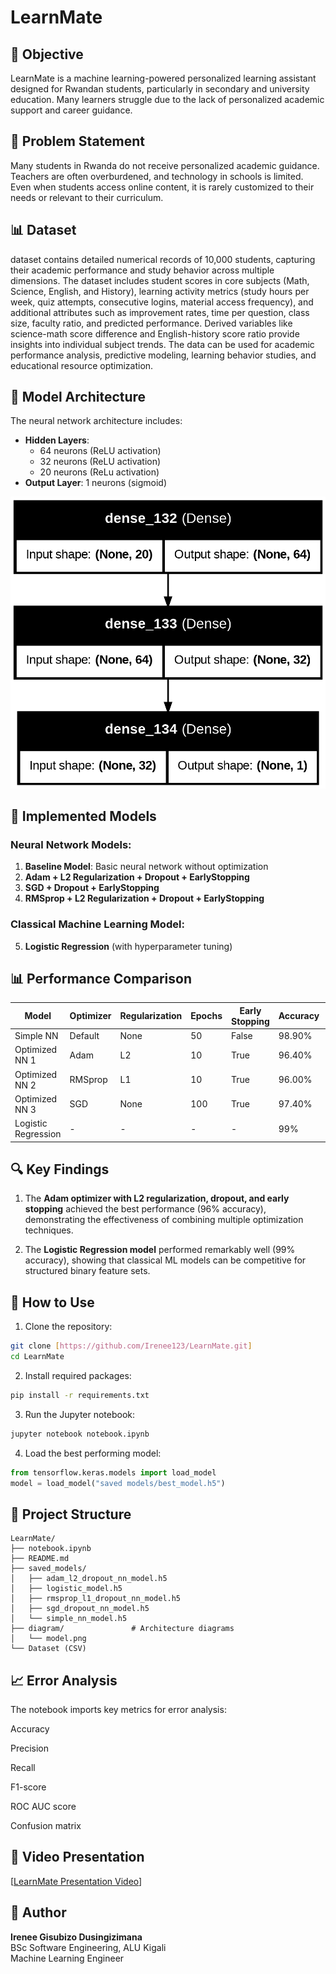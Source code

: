 # LearnMate

## 🎯 Objective
LearnMate is a machine learning-powered personalized learning assistant designed for 
Rwandan students, particularly in secondary and university education. Many learners struggle 
due to the lack of personalized academic support and career guidance.

## 📌 Problem Statement
Many students in Rwanda do not receive personalized academic guidance. Teachers are often 
overburdened, and technology in schools is limited. Even when students access online 
content, it is rarely customized to their needs or relevant to their curriculum.

## 📊 Dataset
dataset contains detailed numerical records of 10,000 students, capturing their academic performance and study behavior across multiple dimensions. The dataset includes student scores in core subjects (Math, Science, English, and History), learning activity metrics (study hours per week, quiz attempts, consecutive logins, material access frequency), and additional attributes such as improvement rates, time per question, class size, faculty ratio, and predicted performance. Derived variables like science-math score difference and English-history score ratio provide insights into individual subject trends. The data can be used for academic performance analysis, predictive modeling, learning behavior studies, and educational resource optimization.

## 🧠 Model Architecture
The neural network architecture includes:

- **Hidden Layers**: 
  - 64 neurons (ReLU activation)
  - 32 neurons (ReLU activation) 
  - 20 neurons (ReLu activation)
- **Output Layer**: 1 neurons (sigmoid) 

![Model Architecture](diagram/model.png)

## 🧪 Implemented Models

### Neural Network Models:
1. **Baseline Model**: Basic neural network without optimization
2. **Adam + L2 Regularization + Dropout + EarlyStopping**
3. **SGD + Dropout + EarlyStopping**
4. **RMSprop + L2 Regularization + Dropout + EarlyStopping**

### Classical Machine Learning Model:
5. **Logistic Regression** (with hyperparameter tuning)

## 📊 Performance Comparison

| Model               | Optimizer | Regularization | Epochs | Early Stopping | Accuracy | F1 Score | Recall | Precision |
|---------------------|-----------|----------------|--------|----------------|----------|----------|--------|-----------|
| Simple NN          | Default   | None           | 50     | False           | 98.90%   | 0.9874   | 0.9886 | 0.9863    |
| Optimized NN 1     | Adam      | L2             | 10     | True            | 96.40%   | 0.9584   | 0.9622 | 0.9546    |
| Optimized NN 2     | RMSprop   | L1             | 10     | True            | 96.00%   | 0.9563   | 0.9508 | 0.9618    |
| Optimized NN 3     | SGD       | None           | 100    | True            | 97.40%   | 0.9704   | 0.9748 | 0.9660    |
| Logistic Regression | -        | -              | -      | -              | 99%       | 0.9899   | 0.9897 | 0.9897    |

## 🔍 Key Findings

1. The **Adam optimizer with L2 regularization, dropout, and early stopping** achieved the best performance (96% accuracy), demonstrating the effectiveness of combining multiple optimization techniques.

2. The **Logistic Regression model** performed remarkably well (99% accuracy), showing that classical ML models can be competitive for structured binary feature sets.


## 🚀 How to Use

1. Clone the repository:
```bash
git clone [https://github.com/Irenee123/LearnMate.git]
cd LearnMate
```

2. Install required packages:
```bash
pip install -r requirements.txt
```

3. Run the Jupyter notebook:
```bash
jupyter notebook notebook.ipynb
```

4. Load the best performing model:
```python
from tensorflow.keras.models import load_model
model = load_model("saved models/best_model.h5")
```

## 📂 Project Structure
```
LearnMate/
├── notebook.ipynb          
├── README.md               
├── saved_models/           
│   ├── adam_l2_dropout_nn_model.h5
│   ├── logistic_model.h5
│   ├── rmsprop_l1_dropout_nn_model.h5
│   ├── sgd_dropout_nn_model.h5
│   └── simple_nn_model.h5
├── diagram/               # Architecture diagrams
│   └── model.png
└── Dataset (CSV)
```

## 📈 Error Analysis

The notebook imports key metrics for error analysis:

Accuracy

Precision

Recall

F1-score

ROC AUC score

Confusion matrix

## 🎥 Video Presentation
[[LearnMate Presentation Video](https://drive.google.com/file/d/1UZ30Ud7y8ph1fa4jKrkd4D7l7fGcMPM4/view?usp=sharing)] 

## 🙌 Author
**Irenee Gisubizo Dusingizimana**  
BSc Software Engineering, ALU Kigali  
Machine Learning Engineer

